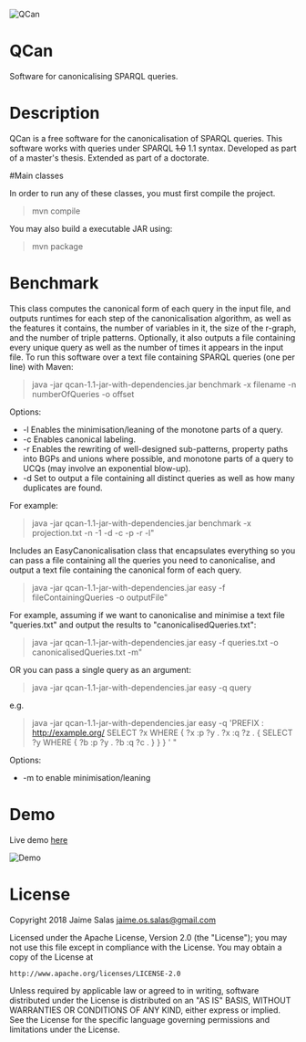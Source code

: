 

![QCan](http://qcan.dcc.uchile.cl/QCan/assets/images/qcanLogoSmall.png)

# QCan
Software for canonicalising SPARQL queries.

# Description
QCan is a free software for the canonicalisation of SPARQL queries.
This software works with queries under SPARQL ~~1.0~~ 1.1 syntax. 
Developed as part of a master's thesis. Extended as part of a doctorate.

#Main classes

In order to run any of these classes, you must first compile the project.

> mvn compile

You may also build a executable JAR using:

> mvn package

# Benchmark

This class computes the canonical form of each query in the input file, and outputs
runtimes for each step of the canonicalisation algorithm, as well as the features it contains,
the number of variables in it, the size of the r-graph, and the number of triple patterns.
Optionally, it also outputs a file containing every unique query as well as the number of
times it appears in the input file.
To run this software over a text file containing SPARQL queries (one per line) with Maven:

> java -jar qcan-1.1-jar-with-dependencies.jar benchmark -x filename -n numberOfQueries -o offset <options>

Options:
* -l Enables the minimisation/leaning of the monotone parts of a query.
* -c Enables canonical labeling.
* -r Enables the rewriting of well-designed sub-patterns, property paths into BGPs and unions where possible, and monotone parts of a query to UCQs (may involve an exponential blow-up).
* -d Set to output a file containing all distinct queries as well as how many duplicates are found.

For example:

> java -jar qcan-1.1-jar-with-dependencies.jar benchmark -x projection.txt -n -1 -d -c -p -r -l"

Includes an EasyCanonicalisation class that encapsulates everything so you can pass
a file containing all the queries you need to canonicalise, and output a text file
containing the canonical form of each query.

> java -jar qcan-1.1-jar-with-dependencies.jar easy -f fileContainingQueries -o outputFile"

For example, assuming if we want to canonicalise and minimise a text file "queries.txt" and
output the results to "canonicalisedQueries.txt":

> java -jar qcan-1.1-jar-with-dependencies.jar easy -f queries.txt -o canonicalisedQueries.txt -m"

OR you can pass a single query as an argument:

> java -jar qcan-1.1-jar-with-dependencies.jar easy -q query

e.g.

> java -jar qcan-1.1-jar-with-dependencies.jar easy -q 'PREFIX : <http://example.org/> SELECT ?x WHERE { ?x :p ?y . ?x :q ?z . { SELECT ?y WHERE { ?b :p ?y . ?b :q ?c . } } } ' "


Options:
* -m to enable minimisation/leaning

# Demo

Live demo [here](http://qcan.dcc.uchile.cl)

![Demo](http://qcan.dcc.uchile.cl/QCan/assets/images/qcanWeb.png)

# License

Copyright 2018 Jaime Salas <jaime.os.salas@gmail.com>

Licensed under the Apache License, Version 2.0 (the "License");
you may not use this file except in compliance with the License.
You may obtain a copy of the License at

    http://www.apache.org/licenses/LICENSE-2.0

Unless required by applicable law or agreed to in writing, software
distributed under the License is distributed on an "AS IS" BASIS,
WITHOUT WARRANTIES OR CONDITIONS OF ANY KIND, either express or implied.
See the License for the specific language governing permissions and
limitations under the License.
